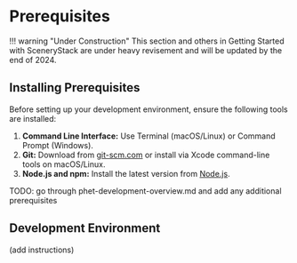 # Prerequisites

!!! warning "Under Construction"
    This section and others in Getting Started with SceneryStack are under heavy revisement
    and will be updated by the end of 2024.

## Installing Prerequisites

Before setting up your development environment, ensure the following tools are installed:

1. **Command Line Interface:** Use Terminal (macOS/Linux) or Command Prompt (Windows).
2. **Git:** Download from [git-scm.com](https://git-scm.com/downloads) or install via Xcode command-line tools on macOS/Linux.
3. **Node.js and npm:** Install the latest version from [Node.js](https://nodejs.org/).

TODO: go through phet-development-overview.md and add any additional prerequisites

## Development Environment

(add instructions)